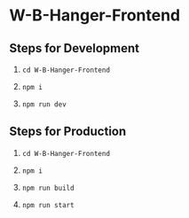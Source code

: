 # W-B-Hanger-Frontend

## Steps for Development

1. `cd W-B-Hanger-Frontend`

2. `npm i`

3. `npm run dev`

## Steps for Production

1. `cd W-B-Hanger-Frontend`

2. `npm i`

3. `npm run build`

4. `npm run start`
